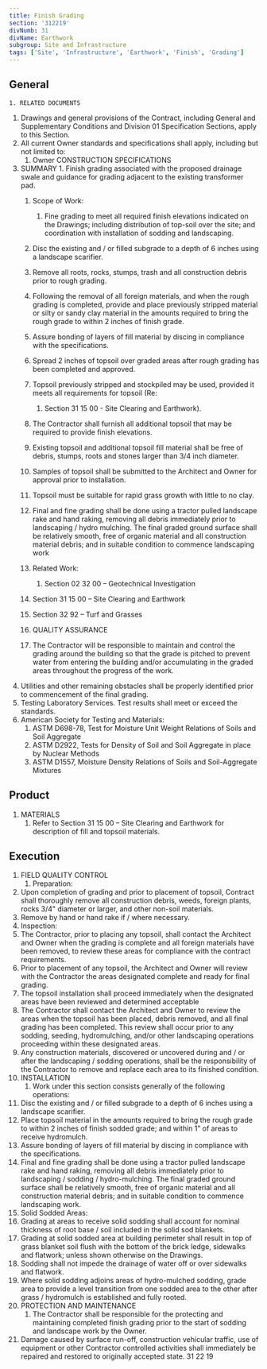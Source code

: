 ```yaml
---
title: Finish Grading
section: '312219'
divNumb: 31
divName: Earthwork
subgroup: Site and Infrastructure
tags: ['Site', 'Infrastructure', 'Earthwork', 'Finish', 'Grading']
---
```


## General


	1. RELATED DOCUMENTS
   1. Drawings and general provisions of the Contract, including General and Supplementary Conditions and Division 01 Specification Sections, apply to this Section.
   1. All current Owner standards and specifications shall apply, including but not limited to:
      1. Owner CONSTRUCTION SPECIFICATIONS
1. SUMMARY
		1. Finish grading associated with the proposed drainage swale and guidance for grading adjacent to the existing transformer pad.
   1. Scope of Work:
      1. Fine grading to meet all required finish elevations indicated on the Drawings; including distribution of top-soil over the site; and coordination with installation of sodding and landscaping.
   1. Disc the existing and / or filled subgrade to a depth of 6 inches using a landscape scarifier.
   1. Remove all roots, rocks, stumps, trash and all construction debris prior to rough grading.
   1. Following the removal of all foreign materials, and when the rough grading is completed, provide and place previously stripped material or silty or sandy clay material in the amounts required to bring the rough grade to within 2 inches of finish grade.
   1. Assure bonding of layers of fill material by discing in compliance with the specifications.
   1. Spread 2 inches of topsoil over graded areas after rough grading has been completed and approved. 
   1. Topsoil previously stripped and stockpiled may be used, provided it meets all requirements for topsoil (Re:
      1. Section 31 15 00 - Site Clearing and Earthwork). 
   1. The Contractor shall furnish all additional topsoil that may be required to provide finish elevations. 
   1. Existing topsoil and additional topsoil fill material shall be free of debris, stumps, roots and stones larger than 3/4 inch diameter. 
   1. Samples of topsoil shall be submitted to the Architect and Owner for approval prior to installation. 
   1. Topsoil must be suitable for rapid grass growth with little to no clay.
   1. Final and fine grading shall be done using a tractor pulled landscape rake and hand raking, removing all debris immediately prior to landscaping / hydro mulching. The final graded ground surface shall be relatively smooth, free of organic material and all construction material debris; and in suitable condition to commence landscaping work
   1. Related Work:
      1. Section 02 32 00 – Geotechnical Investigation
   1. Section 31 15 00 – Site Clearing and Earthwork
   1. Section 32 92 – Turf and Grasses

	1. QUALITY ASSURANCE
   1. The Contractor will be responsible to maintain and control the grading around the building so that the grade is pitched to prevent water from entering the building and/or accumulating in the graded areas throughout the progress of the work.
2. Utilities and other remaining obstacles shall be properly identified prior to commencement of the final grading.
3. Testing Laboratory Services. Test results shall meet or exceed the standards.
4. American Society for Testing and Materials:
	1. ASTM D698-78, Test for Moisture Unit Weight Relations of Soils and Soil Aggregate
	2. ASTM D2922, Tests for Density of Soil and Soil Aggregate in place by Nuclear Methods
	3. ASTM D1557, Moisture Density Relations of Soils and Soil-Aggregate Mixtures
## Product
1. MATERIALS
   1. Refer to Section 31 15 00 – Site Clearing and Earthwork for description of fill and topsoil materials.


## Execution

1. FIELD QUALITY CONTROL
   1. Preparation:
2. Upon completion of grading and prior to placement of topsoil, Contract shall thoroughly remove all construction debris, weeds, foreign plants, rocks 3/4" diameter or larger, and other non-soil materials.
3. Remove by hand or hand rake if / where necessary.
4. Inspection:
5. The Contractor, prior to placing any topsoil, shall contact the Architect and Owner when the grading is complete and all foreign materials have been removed, to review these areas for compliance with the contract requirements. 
6. Prior to placement of any topsoil, the Architect and Owner will review with the Contractor the areas designated complete and ready for final grading.
7. The topsoil installation shall proceed immediately when the designated areas have been reviewed and determined acceptable
8. The Contractor shall contact the Architect and Owner to review the areas when the topsoil has been placed, debris removed, and all final grading has been completed. This review shall occur prior to any sodding, seeding, hydromulching, and/or other landscaping operations proceeding within these designated areas.
9. Any construction materials, discovered or uncovered during and / or after the landscaping / sodding operations, shall be the responsibility of the Contractor to remove and replace each area to its finished condition.
2. INSTALLATION
   1.  Work under this section consists generally of the following operations:
2. Disc the existing and / or filled subgrade to a depth of 6 inches using a landscape scarifier.
3. Place topsoil material in the amounts required to bring the rough grade to within 2 inches of finish sodded grade; and within 1” of areas to receive hydromulch. 
4. Assure bonding of layers of fill material by discing in compliance with the specifications.
5. Final and fine grading shall be done using a tractor pulled landscape rake and hand raking, removing all debris immediately prior to landscaping / sodding / hydro-mulching. The final graded ground surface shall be relatively smooth, free of organic material and all construction material debris; and in suitable condition to commence landscaping work.
6. Solid Sodded Areas:
7. Grading at areas to receive solid sodding shall account for nominal thickness of root base / soil included in the solid sod blankets. 
8. Grading at solid sodded area at building perimeter shall result in top of grass blanket soil flush with the bottom of the brick ledge, sidewalks and flatwork; unless shown otherwise on the Drawings. 
9. Sodding shall not impede the drainage of water off or over sidewalks and flatwork. 
10. Where solid sodding adjoins areas of hydro-mulched sodding, grade area to provide a level transition from one sodded area to the other after grass / hydromulch is established and fully rooted.
3. PROTECTION AND MAINTENANCE
   1. The Contractor shall be responsible for the protecting and maintaining completed finish grading prior to the start of sodding and landscape work by the Owner. 
2. Damage caused by surface run-off, construction vehicular traffic, use of equipment or other Contractor controlled activities shall immediately be repaired and restored to originally accepted state.
31 22 19

